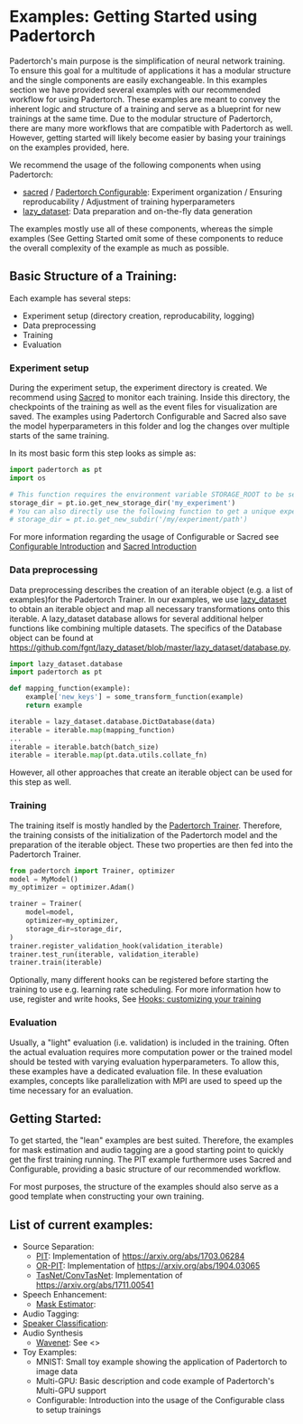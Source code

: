 # Examples: Getting Started using Padertorch

Padertorch's main purpose is the simplification of neural network training.
To ensure this goal for a multitude of applications it has a modular structure and the single components are easily exchangeable.
In this examples section we have provided several examples with our recommended workflow for using Padertorch.
These examples are meant to convey the inherent logic and structure of a training and serve as a blueprint for new trainings at the same time.
Due to the modular structure of Padertorch, there are many more workflows that are compatible with Padertorch as well.
However, getting started will likely become easier by basing your trainings on the examples provided, here.

We recommend the usage of the following components when using Padertorch:
  - [sacred](sacred.md) / [Padertorch Configurable](configurable.md): Experiment organization / Ensuring reproducability / Adjustment of training hyperparameters
  - [lazy_dataset](https://github.com/fgnt/lazy_dataset): Data preparation and on-the-fly data generation
  
The examples mostly use all of these components, whereas the simple examples  (See Getting Started omit some of these components to reduce the overall complexity of the example as much as possible.


## Basic Structure of a Training:

Each example has several steps:
  - Experiment setup (directory creation, reproducability, logging)
  - Data preprocessing
  - Training
  - Evaluation

### Experiment setup
During the experiment setup, the experiment directory is created. We recommend using [Sacred](https://github.com/IDSIA/sacred) to monitor each training.
Inside this directory, the checkpoints of the training as well as the event files for visualization are saved. 
The examples using Padertorch Configurable and Sacred also save the model hyperparameters in this folder and log the 
changes over multiple starts of the same training.

In its most basic form this step looks as simple as:
``` python
import padertorch as pt
import os

# This function requires the environment variable STORAGE_ROOT to be set.
storage_dir = pt.io.get_new_storage_dir('my_experiment')
# You can also directly use the following function to get a unique experiment folder for each training without specifying STORAGE ROOT: 
# storage_dir = pt.io.get_new_subdir('/my/experiment/path')
```
For more information regarding the usage of Configurable or Sacred 
see [Configurable Introduction](configurable.md) and [Sacred Introduction](sacred.md)

### Data preprocessing
Data preprocessing describes the creation of an iterable object (e.g. a list of examples)for the Padertorch Trainer.
In our examples, we use [lazy_dataset](https://github.com/fgnt/lazy_dataset) to obtain an iterable object and map all necessary transformations onto this iterable. A lazy_dataset database allows for several additional helper functions like combining multiple datasets. The specifics of the Database object can be found at https://github.com/fgnt/lazy_dataset/blob/master/lazy_dataset/database.py.
``` python
import lazy_dataset.database
import padertorch as pt

def mapping_function(example):
    example['new_keys'] = some_transform_function(example)
    return example

iterable = lazy_dataset.database.DictDatabase(data)
iterable = iterable.map(mapping_function)
...
iterable = iterable.batch(batch_size)
iterable = iterable.map(pt.data.utils.collate_fn)

```

However, all other approaches that create an iterable object can be used for this step as well.

### Training
The training itself is mostly handled by the [Padertorch Trainer](trainer.md). 
Therefore, the training consists of the initialization of the Padertorch model and
the preparation of the iterable object.
These two properties are then fed into the Padertorch Trainer.
``` python
from padertorch import Trainer, optimizer
model = MyModel()
my_optimizer = optimizer.Adam() 

trainer = Trainer(
    model=model,
    optimizer=my_optimizer,
    storage_dir=storage_dir,
)
trainer.register_validation_hook(validation_iterable)
trainer.test_run(iterable, validation_iterable)
trainer.train(iterable)
```

Optionally, many different hooks can be registered before starting the training to use e.g. learning rate scheduling.
For more information how to use, register and write hooks, See [Hooks: customizing your training](hooks.md)  

### Evaluation
Usually, a "light" evaluation (i.e. validation) is included in the training.
Often the actual evaluation requires more computation power or the 
trained model should be tested with varying evaluation hyperparameters.
To allow this, these examples have a dedicated evaluation file. 
In these evaluation examples, concepts like parallelization with MPI
are used to speed up the time necessary for an evaluation.


## Getting Started:
To get started, the "lean" examples are best suited.
Therefore, the examples for mask estimation and audio tagging are a good starting point to quickly get the first training running.
The PIT example furthermore uses Sacred and Configurable, providing a basic structure of our recommended workflow. 

For most purposes, the structure of the examples should also serve as a good template when constructing your own training. 



    
## List of current examples:
  - Source Separation:
    - [PIT](../padertorch/contrib/examples/source_separation/pit/README.md): Implementation of https://arxiv.org/abs/1703.06284
    - [OR-PIT](../padertorch/contrib/examples/source_separation/or_pit/README.md): Implementation of https://arxiv.org/abs/1904.03065
    - [TasNet/ConvTasNet](../padertorch/contrib/examples/source_separation/tasnet/README.md): Implementation of https://arxiv.org/abs/1711.00541
  - Speech Enhancement:
    - [Mask Estimator](../padertorch/contrib/examples/speech_enhancement/mask_estimator/README.md): 
  - Audio Tagging:
  - [Speaker Classification](../padertorch/contrib/examples/speaker_classification/supervised/README.md):
  - Audio Synthesis
    - [Wavenet](../padertorch/contrib/examples/audio_synthesis/wavenet/README.md): See <>
  - Toy Examples:
    - MNIST: Small toy example showing the application of Padertorch to image data
    - Multi-GPU: Basic description and code example of Padertorch's Multi-GPU support
    - Configurable: Introduction into the usage of the Configurable class to setup trainings
